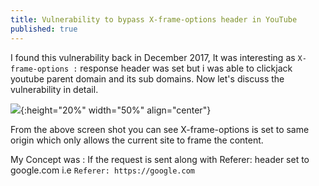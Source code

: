```yaml
---
title: Vulnerability to bypass X-frame-options header in YouTube
published: true
---
```


I found this vulnerability back in December 2017, It was interesting as `X-frame-options :` response header was set but i was able to clickjack youtube parent domain and its sub domains. Now let's discuss the vulnerability in detail.

![](https://spidersec.ninja/postimg/p1/img1.png){:height="20%" width="50%" align="center"}

From the above screen shot you can see X-frame-options is set to same origin which only allows the current site to frame the content.

My Concept was : If the request is sent along with Referer: header set to google.com i.e `Referer: https://google.com`
